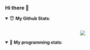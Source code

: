 ### Hi there 👋

<details open>
 <summary> 😇 <b>My Github Stats</b>: </summary>
<br>
<p align = "center">
  <img src="https://github-readme-stats.vercel.app/api?username=iamtalwinder&show_icons=true&theme=radical" />
</p>

</details>

<details open> 
 <summary>🤖 <b>My programming stats</b>: </summary>
<br>

<!--START_SECTION:waka-->
<!--END_SECTION:waka-->

</details>
